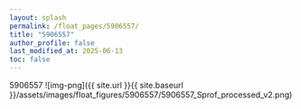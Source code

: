 ```yaml
---
layout: splash
permalink: /float_pages/5906557/
title: "5906557"
author_profile: false
last_modified_at: 2025-06-13
toc: false
---
```

 
5906557
![img-png]({{ site.url }}{{ site.baseurl }}/assets/images/float_figures/5906557/5906557_Sprof_processed_v2.png)